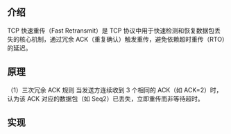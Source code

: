 ## 介绍
TCP 快速重传（Fast Retransmit）是 TCP 协议中用于快速检测和恢复数据包丢失的核心机制，通过冗余 ACK（重复确认）触发重传，避免依赖超时重传（RTO）的延迟。

## 原理
（1）三次冗余 ACK 规则
当发送方连续收到 3 个相同的 ACK（如 ACK=2）时，认为该 ACK 对应的数据包（如 Seq2）已丢失，立即重传而非等待超时。

## 实现
